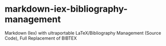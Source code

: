 # markdown-iex-bibliography-management
Markdown (Iex) with ultraportable LaTeX/Bibliography Management (Source Code), Full Replacement of BIBTEX
